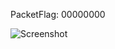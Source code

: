 PacketFlag: 00000000  
  
![Screenshot](https://raw.githubusercontent.com/Cryakl/Ultimate-RAT-Collection/refs/heads/main/Gh0stRat/Gh0st%203.75/Screenshot.png)
